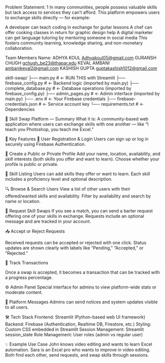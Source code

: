 Problem Statement: 1
In many communities, people possess valuable skills but lack access to services they can’t afford. This platform empowers users to exchange skills directly — for example:

A developer can teach coding in exchange for guitar lessons
A chef can offer cooking classes in return for graphic design help
A digital marketer can get language tutoring by mentoring someone in social media
This fosters community learning, knowledge sharing, and non-monetary collaboration.


Team Members Name: 
ADHYA KOUL  Adhyakoul05@gmail.com
GURANSH CHUGH gchugh_be23@thapar.edu
KEVAL AMBANI ambanikeval2@gmail.com
KASHISH GUPTA guptakashish1012@gmail.com



skill-swap/
├── main.py                   # ← RUN THIS with Streamlit
├── firebase_config.py        # ← Backend logic (imported by main.py)
├── complete_database.py      # ← Database operations (imported by firebase_config.py)
├── admin_pages.py            # ← Admin interface (imported by main.py)
├── .env                      # ← Your Firebase credentials
├── firebase-credentials.json # ← Service account key
└── requirements.txt          # ← Dependencies



🔄 Skill Swap Platform — Summary
What it is:
A community-based web application where users can exchange skills with one another — like “I teach you Photoshop, you teach me Excel.”

🌟 Key Features
📝 User Registration & Login
Users can sign up or log in securely using Firebase Authentication.

👤 Create a Public or Private Profile
Add your name, location, availability, and skill interests (both skills you offer and want to learn).
Choose whether your profile is public or private.

🎯 Skill Listing
Users can add skills they offer or want to learn.
Each skill includes a proficiency level and optional description.

🔍 Browse & Search Users
View a list of other users with their offered/wanted skills and availability.
Filter by availability and search by name or location.

🤝 Request Skill Swaps
If you see a match, you can send a barter request offering one of your skills in exchange.
Requests include an optional message and are tracked in your account.

📥 Accept or Reject Requests

Received requests can be accepted or rejected with one click.
Status updates are shown clearly with labels like “Pending,” “Accepted,” or “Rejected.”

🔄 Track Transactions

Once a swap is accepted, it becomes a transaction that can be tracked with a progress percentage.

⚙️ Admin Panel
Special interface for admins to view platform-wide stats or moderate content.

📢 Platform Messages
Admins can send notices and system updates visible to all users.

🛠️ Tech Stack
Frontend: Streamlit (Python-based web UI framework)
Backend: Firebase (Authentication, Realtime DB, Firestore, etc.)
Styling: Custom CSS embedded in Streamlit
Session Management: Streamlit session_state
Role Management: User roles (admin vs regular user)

💡 Example Use Case
John knows video editing and wants to learn Excel automation.
Sara is an Excel pro who wants to improve in video editing.
Both find each other, send requests, and swap skills through sessions.



